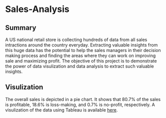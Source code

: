# Sales-Analysis
## Summary
A US national retail store is collecting hundreds of data from all sales intractions around the country everyday. Extracting valuable insights from this huge data has the potential to help the sales managers in their decision making process and finding the areas where they can work on improving sale and maximizing profit. The objective of this project is to demonstrate the power of data visulization and data analysis to extract such valuable insights.

## Visulization
The overall sales is depicted in a pie chart. It shows that 80.7% of the sales is profitable, 18.6% is loss-making, and 0.7% is no-profit, respectively.
A visulization of the data using Tableau is available [here](https://public.tableau.com/app/profile/ladan.naimi/viz/Salesvis_16382520368160/Dashboard1#3).
